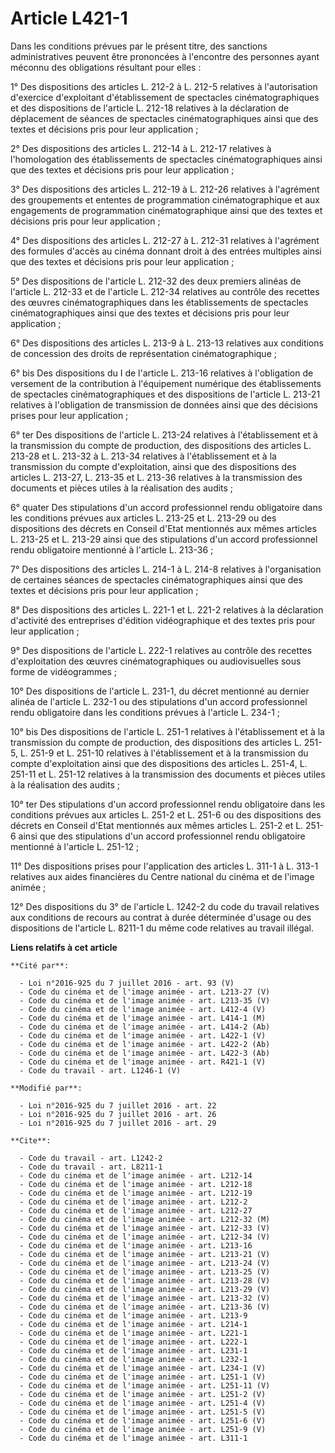 # Article L421-1

Dans les conditions prévues par le présent titre, des sanctions administratives peuvent être prononcées à l'encontre des
personnes ayant méconnu des obligations résultant pour elles : 

1° Des dispositions des articles L. 212-2 à L. 212-5 relatives à l'autorisation d'exercice d'exploitant d'établissement de
spectacles cinématographiques et des dispositions de l'article L. 212-18 relatives à la déclaration de déplacement de séances
de spectacles cinématographiques ainsi que des textes et décisions pris pour leur application ; 

2° Des dispositions des articles L. 212-14 à L. 212-17 relatives à l'homologation des établissements de spectacles
cinématographiques ainsi que des textes et décisions pris pour leur application ; 

3° Des dispositions des articles L. 212-19 à L. 212-26 relatives à l'agrément des groupements et ententes de programmation
cinématographique et aux engagements de programmation cinématographique ainsi que des textes et décisions pris pour leur
application ; 

4° Des dispositions des articles L. 212-27 à L. 212-31 relatives à l'agrément des formules d'accès au cinéma donnant droit à
des entrées multiples ainsi que des textes et décisions pris pour leur application ; 

5° Des dispositions de l'article L. 212-32 des deux premiers alinéas de l'article L. 212-33 et de l'article L. 212-34
relatives au contrôle des recettes des œuvres cinématographiques dans les établissements de spectacles cinématographiques
ainsi que des textes et décisions pris pour leur application ; 

6° Des dispositions des articles L. 213-9 à L. 213-13 relatives aux conditions de concession des droits de représentation
cinématographique ; 

6° bis Des dispositions du I de l'article L. 213-16 relatives à l'obligation de versement de la contribution à l'équipement
numérique des établissements de spectacles cinématographiques et des dispositions de l'article L. 213-21 relatives à
l'obligation de transmission de données ainsi que des décisions prises pour leur application ; 

6° ter Des dispositions de l'article L. 213-24 relatives à l'établissement et à la transmission du compte de production, des
dispositions des articles L. 213-28 et L. 213-32 à L. 213-34 relatives à l'établissement et à la transmission du compte
d'exploitation, ainsi que des dispositions des articles L. 213-27, L. 213-35 et L. 213-36 relatives à la transmission des
documents et pièces utiles à la réalisation des audits ; 

6° quater Des stipulations d'un accord professionnel rendu obligatoire dans les conditions prévues aux articles L. 213-25 et
L. 213-29 ou des dispositions des décrets en Conseil d'Etat mentionnés aux mêmes articles L. 213-25 et L. 213-29 ainsi que
des stipulations d'un accord professionnel rendu obligatoire mentionné à l'article L. 213-36 ; 

7° Des dispositions des articles L. 214-1 à L. 214-8 relatives à l'organisation de certaines séances de spectacles
cinématographiques ainsi que des textes et décisions pris pour leur application ; 

8° Des dispositions des articles L. 221-1 et L. 221-2 relatives à la déclaration d'activité des entreprises d'édition
vidéographique et des textes pris pour leur application ; 

9° Des dispositions de l'article L. 222-1 relatives au contrôle des recettes d'exploitation des œuvres cinématographiques ou
audiovisuelles sous forme de vidéogrammes ; 

10° Des dispositions de l'article L. 231-1, du décret mentionné au dernier alinéa de l'article L. 232-1 ou des stipulations
d'un accord professionnel rendu obligatoire dans les conditions prévues à l'article L. 234-1 ; 

10° bis Des dispositions de l'article L. 251-1 relatives à l'établissement et à la transmission du compte de production, des
dispositions des articles L. 251-5, L. 251-9 et L. 251-10 relatives à l'établissement et à la transmission du compte
d'exploitation ainsi que des dispositions des articles L. 251-4, L. 251-11 et L. 251-12 relatives à la transmission des
documents et pièces utiles à la réalisation des audits ; 

10° ter Des stipulations d'un accord professionnel rendu obligatoire dans les conditions prévues aux articles L. 251-2 et L.
251-6 ou des dispositions des décrets en Conseil d'Etat mentionnés aux mêmes articles L. 251-2 et L. 251-6 ainsi que des
stipulations d'un accord professionnel rendu obligatoire mentionné à l'article L. 251-12 ; 

11° Des dispositions prises pour l'application des articles L. 311-1 à L. 313-1 relatives aux aides financières du Centre
national du cinéma et de l'image animée ; 

12° Des dispositions du 3° de l'article L. 1242-2 du code du travail relatives aux conditions de recours au contrat à durée
déterminée d'usage ou des dispositions de l'article L. 8211-1 du même code relatives au travail illégal.

**Liens relatifs à cet article**

	**Cité par**:

	  - Loi n°2016-925 du 7 juillet 2016 - art. 93 (V)
	  - Code du cinéma et de l'image animée - art. L213-27 (V)
	  - Code du cinéma et de l'image animée - art. L213-35 (V)
	  - Code du cinéma et de l'image animée - art. L412-4 (V)
	  - Code du cinéma et de l'image animée - art. L414-1 (M)
	  - Code du cinéma et de l'image animée - art. L414-2 (Ab)
	  - Code du cinéma et de l'image animée - art. L422-1 (V)
	  - Code du cinéma et de l'image animée - art. L422-2 (Ab)
	  - Code du cinéma et de l'image animée - art. L422-3 (Ab)
	  - Code du cinéma et de l'image animée - art. R421-1 (V)
	  - Code du travail - art. L1246-1 (V)

	**Modifié par**:

	  - Loi n°2016-925 du 7 juillet 2016 - art. 22
	  - Loi n°2016-925 du 7 juillet 2016 - art. 26
	  - Loi n°2016-925 du 7 juillet 2016 - art. 29

	**Cite**:

	  - Code du travail - art. L1242-2
	  - Code du travail - art. L8211-1
	  - Code du cinéma et de l'image animée - art. L212-14
	  - Code du cinéma et de l'image animée - art. L212-18
	  - Code du cinéma et de l'image animée - art. L212-19
	  - Code du cinéma et de l'image animée - art. L212-2
	  - Code du cinéma et de l'image animée - art. L212-27
	  - Code du cinéma et de l'image animée - art. L212-32 (M)
	  - Code du cinéma et de l'image animée - art. L212-33 (V)
	  - Code du cinéma et de l'image animée - art. L212-34 (V)
	  - Code du cinéma et de l'image animée - art. L213-16
	  - Code du cinéma et de l'image animée - art. L213-21 (V)
	  - Code du cinéma et de l'image animée - art. L213-24 (V)
	  - Code du cinéma et de l'image animée - art. L213-25 (V)
	  - Code du cinéma et de l'image animée - art. L213-28 (V)
	  - Code du cinéma et de l'image animée - art. L213-29 (V)
	  - Code du cinéma et de l'image animée - art. L213-32 (V)
	  - Code du cinéma et de l'image animée - art. L213-36 (V)
	  - Code du cinéma et de l'image animée - art. L213-9
	  - Code du cinéma et de l'image animée - art. L214-1
	  - Code du cinéma et de l'image animée - art. L221-1
	  - Code du cinéma et de l'image animée - art. L222-1
	  - Code du cinéma et de l'image animée - art. L231-1
	  - Code du cinéma et de l'image animée - art. L232-1
	  - Code du cinéma et de l'image animée - art. L234-1 (V)
	  - Code du cinéma et de l'image animée - art. L251-1 (V)
	  - Code du cinéma et de l'image animée - art. L251-11 (V)
	  - Code du cinéma et de l'image animée - art. L251-2 (V)
	  - Code du cinéma et de l'image animée - art. L251-4 (V)
	  - Code du cinéma et de l'image animée - art. L251-5 (V)
	  - Code du cinéma et de l'image animée - art. L251-6 (V)
	  - Code du cinéma et de l'image animée - art. L251-9 (V)
	  - Code du cinéma et de l'image animée - art. L311-1
